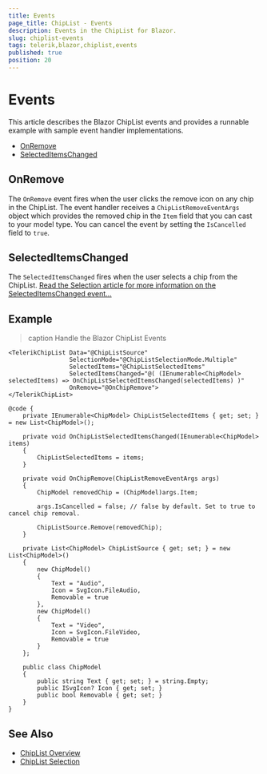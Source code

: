 ```yaml
---
title: Events
page_title: ChipList - Events
description: Events in the ChipList for Blazor.
slug: chiplist-events
tags: telerik,blazor,chiplist,events
published: true
position: 20
---
```


# Events

This article describes the Blazor ChipList events and provides a runnable example with sample event handler implementations.

* [OnRemove](#onremove)
* [SelectedItemsChanged](#selecteditemschanged)

## OnRemove

The `OnRemove` event fires when the user clicks the remove icon on any chip in the ChipList. The event handler receives a `ChipListRemoveEventArgs` object which provides the removed chip in the `Item` field that you can cast to your model type. You can cancel the event by setting the `IsCancelled` field to `true`.

## SelectedItemsChanged

The `SelectedItemsChanged` fires when the user selects a chip from the ChipList. [Read the Selection article for more information on the SelectedItemsChanged event...](slug:chiplist-selection#one-way-binding)

## Example

>caption Handle the Blazor ChipList Events

````RAZOR
<TelerikChipList Data="@ChipListSource"
                 SelectionMode="@ChipListSelectionMode.Multiple"
                 SelectedItems="@ChipListSelectedItems"
                 SelectedItemsChanged="@( (IEnumerable<ChipModel> selectedItems) => OnChipListSelectedItemsChanged(selectedItems) )"
                 OnRemove="@OnChipRemove">
</TelerikChipList>

@code {
    private IEnumerable<ChipModel> ChipListSelectedItems { get; set; } = new List<ChipModel>();

    private void OnChipListSelectedItemsChanged(IEnumerable<ChipModel> items)
    {
        ChipListSelectedItems = items;
    }

    private void OnChipRemove(ChipListRemoveEventArgs args)
    {
        ChipModel removedChip = (ChipModel)args.Item;

        args.IsCancelled = false; // false by default. Set to true to cancel chip removal.

        ChipListSource.Remove(removedChip);
    }

    private List<ChipModel> ChipListSource { get; set; } = new List<ChipModel>()
    {
        new ChipModel()
        {
            Text = "Audio",
            Icon = SvgIcon.FileAudio,
            Removable = true
        },
        new ChipModel()
        {
            Text = "Video",
            Icon = SvgIcon.FileVideo,
            Removable = true
        }
    };

    public class ChipModel
    {
        public string Text { get; set; } = string.Empty;
        public ISvgIcon? Icon { get; set; }
        public bool Removable { get; set; }
    }
}
````


## See Also

* [ChipList Overview](slug:chiplist-overview)
* [ChipList Selection](slug:chiplist-selection)
